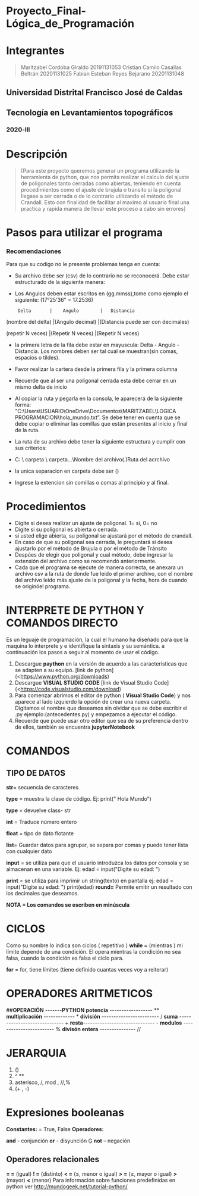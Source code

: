 # Proyecto_Final-Lógica_de_Programación



# Integrantes 
 > Maritzabel Cordoba Giraldo
 > 20191131053
 > Cristian Camilo Casallas Beltrán
 > 20201131025
 > Fabian Esteban Reyes Bejarano
 > 20201131048

## Universidad Distrital Francisco José de Caldas
## Tecnología en Levantamientos topográficos
### 2020-lll

# Descripción
 >[Para este proyecto queremos generar un programa utilizando la herramienta de python, que nos permita realizar el calculo del ajuste de poligonales tanto cerradas como abiertas, teniendo en cuenta procedimientos como el ajuste de brujula o transito si la poligonal llegase a ser cerrada o de lo contrario utilizando el método de Crandall. Esto con finalidad de facilitar al maximo al usuario final una practica y rapida manera de llevar este proceso a cabo sin errores]

# Pasos para utilizar el programa
### Recomendaciones

 Para que su codigo no le presente problemas tenga en cuenta:

  - Su archivo debe ser (csv) de lo contrario no se reconocerá. Debe estar estructurado de la siguiente manera:
  - Los Angulos deben estar escritos en (gg.mmss),tome como ejemplo el siguiente: (17°25'36" = 17.2536)
  
  
         Delta       |    Angulo        |   Distancia           
   
(nombre del delta)   |(Angulo decimal)  |(Distancia puede ser con decimales)

(repetir N veces)    |(Repetir N veces) |(Repetir N veces)   



- la primera letra de la fila debe estar en mayuscula: Delta - Angulo - Distancia. Los nombres deben ser tal cual se muestran(sin comas, espacios o tildes).
- Favor realizar la cartera desde la primera fila y la primera columna
- Recuerde que al ser una poligonal cerrada esta debe cerrar en un mismo delta de inicio

- Al copiar la ruta y pegarla en la consola, le aparecerá de la siguiente forma:
"C:\Users\USUARIO\OneDrive\Documentos\MARITZABEL\LOGICA PROGRAMACION\hola_mundo.txt”. Se debe tener en cuenta que se debe copiar o eliminar las comillas que están presentes al inicio y final de la ruta. 

- La ruta de su archivo debe tener la siguiente estructura y cumplir con sus criterios:
- C: \ carpeta \ carpeta\...\Nombre del archivo(.)Ruta del acrchivo
- la unica separacion en carpeta debe ser (\)
- Ingrese la extencion sin comillas o comas al principio y al final.


# Procedimientos

- Digite si desea realizar un ajuste de poligonal. 1= si, 0= no 
- Digite si su poligonal es abierta o cerrada. 
- si usted elige abierta, su poligonal se ajustará por el método de crandall.
- En caso de que su poligonal sea cerrada, le preguntará si desea ajustarlo por el método de Brujula o por el método de Tránsito 
- Despúes de elegir que poligonal y cual método, debe ingresar la extensión del archivo como se recomendó anteriormente.
- Cada que el programa se ejecute de manera correcta, se anexara un archivo csv a la ruta de donde fue leido el primer archivo, con el nombre del archivo leido más ajuste de la poligonal y la fecha, hora de cuando se originóel programa.  
  
  
# INTERPRETE DE PYTHON Y COMANDOS DIRECTO

Es un leguaje de programación, la cual el humano ha diseñado para que la maquina lo interprete y e identifique la sintaxis y su semántica.
a continuación los pasos a seguir al momento de usar el código.

 1. Descargue **paython** en la versión de acuerdo a las características que se adapten a su equipó.     [link de python](<https://www.python.org/downloads)
 2. Descargue **VISUAL STUDIO CODE**   [link de Visual Studio Code](<https://code.visualstudio.com/download)
 3. Para comenzar abrimos el editor de python ( **Visual Studio Code**) y nos aparece al lado izquierdo la opción de crear una nueva carpeta. Digitamos el nombre que deseamos sin olvidar que se debe escribir el .py ejemplo:(antecedentes.py) y empezamos a ejecutar el código.
 4. Recuerde que puede usar otro editor que sea de su preferencia dentro de ellos, también se encuentra **jupyterNotebook**
 
 


 # **COMANDOS**
 
 ## **TIPO DE DATOS**
 **str**= secuencia de caracteres
 
 **type** = muestra la clase de código. Ej: print(" Hola Mundo")
 
 **type** = devuelve class- str
 
 **int** = Traduce número entero
 
 **float** = tipo de dato flotante
 
 **list**= Guardar datos para agrupar, se separa por comas y puedo tener lista con cualquier dato
 
 **input** = se utiliza para que el usuario introduzca los datos por consola y se almacenan en una variable.
  Ej: edad = input("Digite su edad:  ")
 
 **print** =  se utiliza para imprimir un string(texto) en pantalla
 ej: edad =  input("Digite su edad:  ")
 print(edad)
  **round=** Permite emitir un resultado con los decimales que deseamos.
 
 **NOTA = Los comandos se escriben en minúscula**
 # **CICLOS**
Como su nombre lo indica son ciclos ( repetitivo )
 **while =** (mientras ) mi límite depende de una condición. El opera mientras la condición no sea falsa, cuando la condición es falsa el ciclo para.

**for** = for, tiene límites (tiene definido cuantas veces voy a reiterar)
# **OPERADORES ARITMETICOS**

##**OPERACIÓN**  -------**PYTHON**
 **potencia**    ------------------         **
  **multiplicación** -------------          *
**división** ------------------------       /
**suma** -----------------------------    +
**resta**------------------------------     -
**modulos** ------------------------     %
 **divisón entera** ---------------       //

# **JERARQUIA**

 1. ()
 2.  ^ **
 3.  asterisco, /, mod , //,%
 4. (+ , -)
 
  # **Expresiones booleanas**
 
  **Constantes:** =     True, False
   **Operadores:**

   **and** - conjunción
   **or** - disyunción 
   **not** – negación
   ## Operadores relacionales
   **= =** (igual)
   **! =** (distinto)
   **< =** (≤, menor o igual)
    **> =** (≥, mayor o igual)
    **>** (mayor)
    **<** (menor)
    Para información sobre funciones predefinidas en python ver http://mundogeek.net/tutorial-python/
